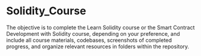 # Solidity_Course
The objective is to complete the Learn Solidity course or the Smart Contract Development with Solidity course, depending on your preference, and include all course materials, codebases, screenshots of completed progress, and organize relevant resources in folders within the repository.
